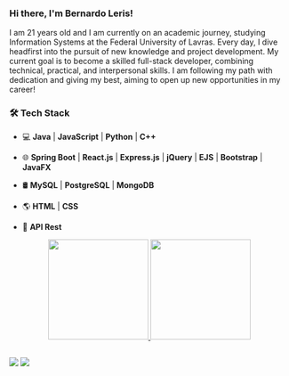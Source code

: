 ### Hi there, I'm Bernardo Leris!
I am 21 years old and I am currently on an academic journey, studying Information Systems at the Federal University of Lavras. Every day, I dive headfirst into the pursuit of new knowledge and project development. My current goal is to become a skilled full-stack developer, combining technical, practical, and interpersonal skills. I am following my path with dedication and giving my best, aiming to open up new opportunities in my career!
### 🛠 Tech Stack

- 💻 **Java** | **JavaScript** | **Python** | **C++**

- 🌐 **Spring Boot** | **React.js** | **Express.js** | **jQuery** | **EJS** | **Bootstrap** | **JavaFX**

- 🛢 **MySQL** | **PostgreSQL** | **MongoDB**

- 🌎 **HTML** | **CSS**

- 🔗 **API Rest**

<div align="center">
  <a href="https://github.com/bernardoleris">
  <img height="180em" src="https://github-readme-stats.vercel.app/api?username=bernardoleris&show_icons=true&theme=dracula&include_all_commits=true&count_private=true"/>
  <img height="180em" src="https://github-readme-stats.vercel.app/api/top-langs/?username=bernardoleris&layout=compact&langs_count=7&theme=dracula"/>
</div>

##

<div> 
  <a href = "mailto:bernardo.leris1@gmail.com"><img src="https://img.shields.io/badge/-Gmail-%23333?style=for-the-badge&logo=gmail&logoColor=white" target="_blank"></a>
  <a href="https://www.linkedin.com/in/bernardo-leris-1b128620b/" target="_blank"><img src="https://img.shields.io/badge/-LinkedIn-%230077B5?style=for-the-badge&logo=linkedin&logoColor=white" target="_blank"></a> 
 
</div>
